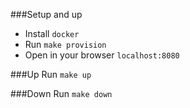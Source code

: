 ###Setup and up
* Install `docker`
* Run `make provision`
* Open in your browser `localhost:8080`

###Up
Run `make up`

###Down
Run `make down`